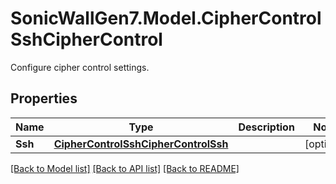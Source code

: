 # SonicWallGen7.Model.CipherControlSshCipherControl
Configure cipher control settings.

## Properties

Name | Type | Description | Notes
------------ | ------------- | ------------- | -------------
**Ssh** | [**CipherControlSshCipherControlSsh**](CipherControlSshCipherControlSsh.md) |  | [optional] 

[[Back to Model list]](../README.md#documentation-for-models) [[Back to API list]](../README.md#documentation-for-api-endpoints) [[Back to README]](../README.md)

